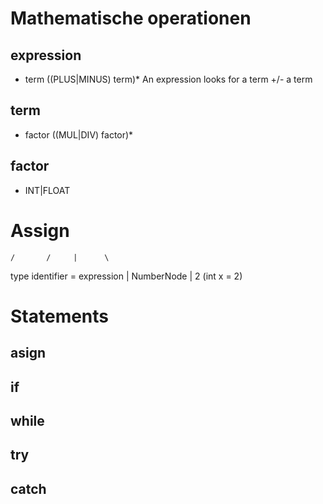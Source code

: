 # Mathematische operationen
## expression
- term ((PLUS|MINUS) term)*
An expression looks for a term +/- a term
## term
- factor ((MUL|DIV) factor)*
## factor
- INT|FLOAT

#       Assign
    /       /     |      \
  type identifier =  expression
                          |
                      NumberNode
                          |
                          2
(int x = 2)

# Statements
## asign
## if
## while
## try
## catch